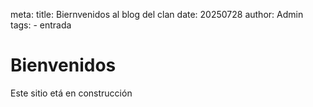meta:
  title: Biernvenidos al blog del clan
  date: 20250728
  author: Admin
  tags:
    - entrada

# Bienvenidos

Este sitio etá en construcción
